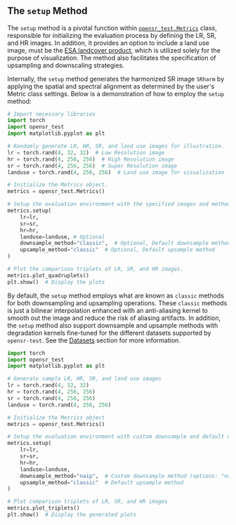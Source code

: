 # 

## The `setup` Method

The `setup` method is a pivotal function within  [`opensr_test.Metrics`](docs/API/model_parameters.md) class, responsible for initializing the evaluation process by defining the LR, SR, and HR images. In addition, it provides an option to include a land use image, must be the [ESA landcover product](https://worldcover2020.esa.int/), which is utilized solely for the purpose of visualization. The method also facilitates the specification of upsampling and downscaling strategies.

Internally, the `setup` method generates the harmonized SR image `SRharm` by applying the spatial and spectral alignment as determined by the user's Metric class settings. Below is a demonstration of how to employ the `setup` method:

```python
# Import necessary libraries
import torch
import opensr_test
import matplotlib.pyplot as plt

# Randomly generate LR, HR, SR, and land use images for illustration.
lr = torch.rand(4, 32, 32)  # Low Resolution image
hr = torch.rand(4, 256, 256)  # High Resolution image
sr = torch.rand(4, 256, 256)  # Super Resolution image
landuse = torch.rand(4, 256, 256)  # Land use image for visualization

# Initialize the Metrics object.
metrics = opensr_test.Metrics()

# Setup the evaluation environment with the specified images and methods.
metrics.setup(
    lr=lr,
    sr=sr,
    hr=hr,
    landuse=landuse, # Optional
    downsample_method="classic",  # Optional, Default downsample method
    upsample_method="classic"  # Optional, Default upsample method
)

# Plot the comparison triplets of LR, SR, and HR images.
metrics.plot_quadruplets()
plt.show()  # Display the plots
```

By default, the `setup` method employs what are known as `classic` methods for both downsampling and upsampling operations. These `classic` methods is just a bilinear interpolation enhanced with an anti-aliasing kernel to smooth out the image and reduce the risk of aliasing artifacts. In addition, the `setup` method also support downsample and upsample methods with degradation kernels fine-tuned for the different datasets supported by `opensr-test`. See the [Datasets](docs/Datasets/NAIP.md) section for more information.


```python
import torch
import opensr_test
import matplotlib.pyplot as plt

# Generate sample LR, HR, SR, and land use images
lr = torch.rand(4, 32, 32)
hr = torch.rand(4, 256, 256)
sr = torch.rand(4, 256, 256)
landuse = torch.rand(4, 256, 256)

# Initialize the Metrics object
metrics = opensr_test.Metrics()

# Setup the evaluation environment with custom downsample and default upsample methods
metrics.setup(
    lr=lr,
    sr=sr,
    hr=hr,
    landuse=landuse, 
    downsample_method="naip",  # Custom downsample method (options: "naip", "venus", "spot", "classic")
    upsample_method="classic"  # Default upsample method
)

# Plot comparison triplets of LR, SR, and HR images
metrics.plot_triplets()
plt.show()  # Display the generated plots
```